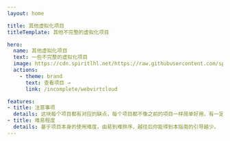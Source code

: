 ```yaml
---
layout: home

title: 其他虚拟化项目
titleTemplate: 其他不完整的虚拟化项目

hero:
  name: 其他虚拟化项目
  text: 一些不完整的虚拟化项目
  image: https://cdn.spiritlhl.net/https://raw.githubusercontent.com/spiritlhls/pages/main/logo.png
  actions:
    - theme: brand
      text: 查看项目 →
      link: /incomplete/webvirtcloud

features:
- title: 注意事项
  details: 这块每个项目都有对应的缺点，每个项目都不像之前的项目一样简单好用，有一定的学习成本。
- title: 难易程度
  details: 基于项目本身的使用难度，由易到难排序，越往后你能得到本指南的引导越少。
---
```

